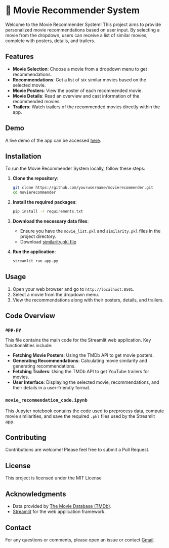 # 🍿 Movie Recommender System

Welcome to the Movie Recommender System! This project aims to provide personalized movie recommendations based on user input. By selecting a movie from the dropdown, users can receive a list of similar movies, complete with posters, details, and trailers.

## Features

- **Movie Selection**: Choose a movie from a dropdown menu to get recommendations.
- **Recommendations**: Get a list of six similar movies based on the selected movie.
- **Movie Posters**: View the poster of each recommended movie.
- **Movie Details**: Read an overview and cast information of the recommended movies.
- **Trailers**: Watch trailers of the recommended movies directly within the app.

## Demo

A live demo of the app can be accessed [here](#).

## Installation

To run the Movie Recommender System locally, follow these steps:

1. **Clone the repository**:
    ```sh
    git clone https://github.com/yourusername/movierecommender.git
    cd movierecommender
    ```

2. **Install the required packages**:
    ```sh
    pip install -r requirements.txt
    ```

3. **Download the necessary data files**:
    - Ensure you have the `movie_list.pkl` and `similarity.pkl` files in the project directory.
    - Download [similarity.pkl file](https://drive.google.com/file/d/15GJysi4kMquGMEB-QRitCkiIjgE5YH-X/view?usp=drive_link)

4. **Run the application**:
    ```sh
    streamlit run app.py
    ```

## Usage

1. Open your web browser and go to `http://localhost:8501`.
2. Select a movie from the dropdown menu.
3. View the recommendations along with their posters, details, and trailers.

## Code Overview

### `app.py`

This file contains the main code for the Streamlit web application. Key functionalities include:

- **Fetching Movie Posters**: Using the TMDb API to get movie posters.
- **Generating Recommendations**: Calculating movie similarity and generating recommendations.
- **Fetching Trailers**: Using the TMDb API to get YouTube trailers for movies.
- **User Interface**: Displaying the selected movie, recommendations, and their details in a user-friendly format.

### `movie_recommendation_code.ipynb`

This Jupyter notebook contains the code used to preprocess data, compute movie similarities, and save the required `.pkl` files used by the Streamlit app.

## Contributing

Contributions are welcome! Please feel free to submit a Pull Request.

## License

This project is licensed under the MIT License

## Acknowledgments

- Data provided by [The Movie Database (TMDb)](https://www.themoviedb.org/).
- [Streamlit](https://streamlit.io/) for the web application framework.

## Contact

For any questions or comments, please open an issue or contact [Gmail](mailto:sadanalasaiganesh54@gmail.com).
